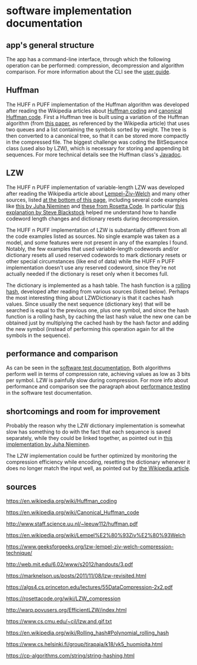 # software implementation documentation

## app's general structure

The app has a command-line interface, through which the following operation can be performed: compression, decompression and algorithm comparison. For more information about the CLI see the [user guide](https://github.com/nigoshh/huff-n-puff/blob/master/docs/user-guide.md).

## Huffman

The HUFF n PUFF implementation of the Huffman algorithm was developed after reading the Wikipedia articles about [Huffman coding](https://en.wikipedia.org/wiki/Huffman_coding) and [canonical Huffman code](https://en.wikipedia.org/wiki/Canonical_Huffman_code). First a Huffman tree is built using a variation of the Huffman algorithm (from [this paper](http://www.staff.science.uu.nl/~leeuw112/huffman.pdf), as referenced by the Wikipedia article) that uses two queues and a list containing the symbols sorted by weight. The tree is then converted to a canonical tree, so that it can be stored more compactly in the compressed file. The biggest challenge was coding the BitSequence class (used also by LZW), which is necessary for storing and appending bit sequences. For more technical details see the Huffman class's [Javadoc](https://nigoshh.github.io/huff-n-puff/javadoc/).

## LZW

The HUFF n PUFF implementation of variable-length LZW was developed after reading the Wikipedia article about [Lempel–Ziv–Welch](https://en.wikipedia.org/wiki/Lempel%E2%80%93Ziv%E2%80%93Welch) and many other sources, listed [at the bottom of this page](https://github.com/nigoshh/huff-n-puff/blob/master/docs/software-implementation-documentation.md#sources), including several code examples like [this by Juha Nieminen](http://warp.povusers.org/EfficientLZW/index.html) and [these from Rosetta Code](https://rosettacode.org/wiki/LZW_compression). In particular [this explanation by Steve Blackstock](https://www.cs.cmu.edu/~cil/lzw.and.gif.txt) helped me understand how to handle codeword length changes and dictionary resets during decompression.

The HUFF n PUFF implementation of LZW is substantially different from all the code examples listed as sources. No single example was taken as a model, and some features were not present in any of the examples I found. Notably, the few examples that used variable-length codewords and/or dictionary resets all used reserved codewords to mark dictionary resets or other special circumstances (like end of data) while the HUFF n PUFF implementation doesn't use any reserved codeword, since they're not actually needed if the dictionary is reset only when it becomes full.

The dictionary is implemented as a hash table. The hash function is a [rolling hash](https://en.wikipedia.org/wiki/Rolling_hash#Polynomial_rolling_hash), developed after reading from various sources (listed below). Perhaps the most interesting thing about LZWDictionary is that it caches hash values. Since usually the next sequence (dictionary key) that will be searched is equal to the previous one, plus one symbol, and since the hash function is a rolling hash, by caching the last hash value the new one can be obtained just by multiplying the cached hash by the hash factor and adding the new symbol (instead of performing this operation again for all the symbols in the sequence).

## performance and comparison

As can be seen in the [software test documentation](https://github.com/nigoshh/huff-n-puff/blob/master/docs/software-test-documentation.md#performance-testing), Both algorithms perform well in terms of compression rate, achieving values as low as 3 bits per symbol. LZW is painfully slow during compression. For more info about performance and comparison see the paragraph about [performance testing](https://github.com/nigoshh/huff-n-puff/blob/master/docs/software-test-documentation.md#performance-testing) in the software test documentation.

## shortcomings and room for improvement

Probably the reason why the LZW dictionary implementation is somewhat slow has something to do with the fact that each sequence is saved separately, while they could be linked together, as pointed out in [this implementation by Juha Nieminen](http://warp.povusers.org/EfficientLZW/part2.html).

The LZW implementation could be further optimized by monitoring the compression efficiency while encoding, resetting the dictionary whenever it does no longer match the input well, as pointed out by [the Wikipedia article](https://en.wikipedia.org/wiki/Lempel%E2%80%93Ziv%E2%80%93Welch).

## sources

<https://en.wikipedia.org/wiki/Huffman_coding>

<https://en.wikipedia.org/wiki/Canonical_Huffman_code>

<http://www.staff.science.uu.nl/~leeuw112/huffman.pdf>

<https://en.wikipedia.org/wiki/Lempel%E2%80%93Ziv%E2%80%93Welch>

<https://www.geeksforgeeks.org/lzw-lempel-ziv-welch-compression-technique/>

<http://web.mit.edu/6.02/www/s2012/handouts/3.pdf>

<https://marknelson.us/posts/2011/11/08/lzw-revisited.html>

<https://algs4.cs.princeton.edu/lectures/55DataCompression-2x2.pdf>

<https://rosettacode.org/wiki/LZW_compression>

<http://warp.povusers.org/EfficientLZW/index.html>

<https://www.cs.cmu.edu/~cil/lzw.and.gif.txt>

<https://en.wikipedia.org/wiki/Rolling_hash#Polynomial_rolling_hash>

<https://www.cs.helsinki.fi/group/tirapaja/k18/vk5_huomioita.html>

<https://cp-algorithms.com/string/string-hashing.html>
